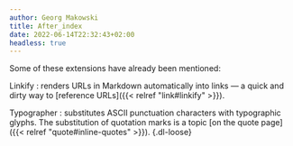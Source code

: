 ```yaml
---
author: Georg Makowski
title: After_index
date: 2022-06-14T22:32:43+02:00 
headless: true
---
```


Some of these extensions have already been mentioned:

Linkify
: renders URLs in Markdown automatically into links — a quick and dirty way to [reference URLs]({{< relref "link#linkify" >}}).

Typographer
: substitutes ASCII punctuation characters with typographic glyphs. The substitution of quotation marks is a topic [on the quote page]({{< relref "quote#inline-quotes" >}}).
{.dl-loose}
